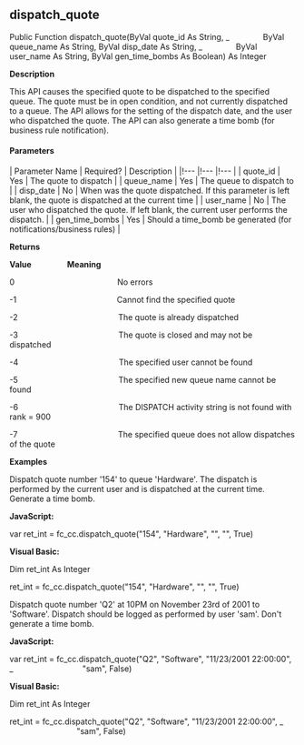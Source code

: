 dispatch_quote
--------------

Public Function dispatch_quote(ByVal quote_id As String, _
              ByVal queue_name As String, ByVal disp_date As String, _
              ByVal user_name As String, ByVal gen_time_bombs As Boolean) As Integer

**Description**

This API causes the specified quote to be dispatched to the specified queue. The quote must be in open condition, and not currently dispatched to a queue. The API allows for the setting of the dispatch date, and the user who dispatched the quote. The API can also generate a time bomb (for business rule notification).

#### Parameters

| Parameter Name | Required? | Description |
|!--- |!--- |!--- |
| quote_id | Yes | The quote to dispatch |
| queue_name | Yes | The queue to dispatch to |
| disp_date | No | When was the quote dispatched. If this parameter is left blank, the quote is dispatched at the current time |
| user_name | No | The user who dispatched the quote. If left blank, the current user performs the dispatch. |
| gen_time_bombs | Yes | Should a time_bomb be generated (for notifications/business rules) |

**Returns**

**Value**                **Meaning**

0                                              No errors

-1                                             Cannot find the specified quote

-2                                             The quote is already dispatched

-3                                             The quote is closed and may not be dispatched

-4                                             The specified user cannot be found

-5                                             The specified new queue name cannot be found

-6                                             The DISPATCH activity string is not found with rank = 900

-7                                             The specified queue does not allow dispatches of the quote

**Examples**

 Dispatch quote number '154' to queue 'Hardware'. The dispatch is performed by the current user and is dispatched at the current time. Generate a time bomb.

**JavaScript:**

var ret_int = fc_cc.dispatch_quote("154", "Hardware", "", "", True)

**Visual Basic:**

Dim ret_int As Integer

ret_int = fc_cc.dispatch_quote("154", "Hardware", "", "", True)

 Dispatch quote number 'Q2' at 10PM on November 23rd of 2001 to 'Software'. Dispatch should be logged as performed by user 'sam'. Don't generate a time bomb.

**JavaScript:**

var ret_int = fc_cc.dispatch_quote("Q2", "Software", "11/23/2001 22:00:00", _
                              "sam", False)

**Visual Basic:**

Dim ret_int As Integer

ret_int = fc_cc.dispatch_quote("Q2", "Software", "11/23/2001 22:00:00", _
                              "sam", False)